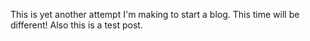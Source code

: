 <!--
.. title: I declare blog
.. slug: i-declare-blog
.. date: 2020-02-22 13:51:46 UTC-06:00
.. tags: 
.. category: 
.. link: 
.. description: 
.. type: text
-->


This is yet another attempt I'm making to start a blog. This time will be different!
Also this is a test post.
